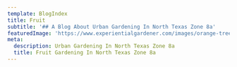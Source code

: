 ```yaml
---
template: BlogIndex
title: Fruit
subtitle: '## A Blog About Urban Gardening In North Texas Zone 8a'
featuredImage: 'https://www.experientialgardener.com/images/orange-tree-stock-image-royalty-free-image.jpg'
meta:
  description: Urban Gardening In North Texas Zone 8a 
  title: Fruit Gardening In North Texas Zone 8a
---
```

